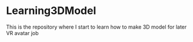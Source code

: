 # Learning3DModel
This is the repository where I start to learn how to make 3D model for later VR avatar job
